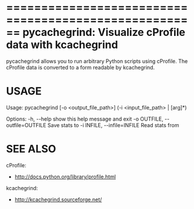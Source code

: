======================================================
pycachegrind: Visualize cProfile data with kcachegrind
======================================================

pycachegrind allows you to run arbitrary Python scripts
using cProfile.  The cProfile data is converted to a form
readable by kcachegrind.

USAGE
=====
Usage: pycachegrind [-o <output_file_path>]
                    (-i <input_file_path> | <scriptfile> [arg]*)

Options:
  -h, --help            show this help message and exit
  -o OUTFILE, --outfile=OUTFILE
                        Save stats to <outfile>
  -i INFILE, --infile=INFILE
                        Read stats from <infile>

SEE ALSO
========
cProfile:
* http://docs.python.org/library/profile.html

kcachegrind:
* http://kcachegrind.sourceforge.net/

